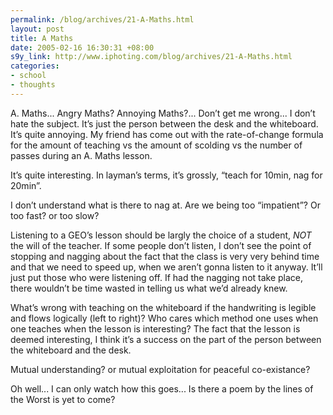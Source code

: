 ```yaml
--- 
permalink: /blog/archives/21-A-Maths.html
layout: post
title: A Maths
date: 2005-02-16 16:30:31 +08:00
s9y_link: http://www.iphoting.com/blog/archives/21-A-Maths.html
categories: 
- school
- thoughts
---
```

<p class="whiteline"><p>A. Maths... Angry Maths? Annoying Maths?... Don&#8217;t get me wrong... I don&#8217;t hate the subject. It&#8217;s just the person between the desk and the whiteboard. It&#8217;s quite annoying. My friend has come out with the rate-of-change formula for the amount of teaching vs the amount of scolding vs the number of passes during an A. Maths lesson.</p>
</p><p class="whiteline"><p>It&#8217;s quite interesting. In layman&#8217;s terms, it&#8217;s grossly, &#8220;teach for 10min, nag for 20min&#8221;.</p>
</p><p class="whiteline"><p>I don&#8217;t understand what is there to nag at. Are we being too &#8220;impatient&#8221;? Or too fast? or too slow?</p>
</p><p class="whiteline"><p>Listening to a GEO&#8217;s lesson should be largly the choice of a student, <em>NOT</em> the will of the teacher. If some people don&#8217;t listen, I don&#8217;t see the point of stopping and nagging about the fact that the class is very very behind time and that we need to speed up, when we aren&#8217;t gonna listen to it anyway. It&#8217;ll just put those who were listening off. If had the nagging not take place, there wouldn&#8217;t be time wasted in telling us what we&#8217;d already knew.</p>
</p><p class="whiteline"><p>What&#8217;s wrong with teaching on the whiteboard if the handwriting is legible and flows logically (left to right)? Who cares which method one uses when one teaches when the lesson is interesting? The fact that the lesson is deemed interesting, I think it&#8217;s a success on the part of the person between the whiteboard and the desk.</p>
</p><p class="whiteline"><p>Mutual understanding? or mutual exploitation for peaceful co-existance?</p>
</p><p class="break"><p>Oh well... I can only watch how this goes... Is there a poem by the lines of the Worst is yet to come?</p></p>
